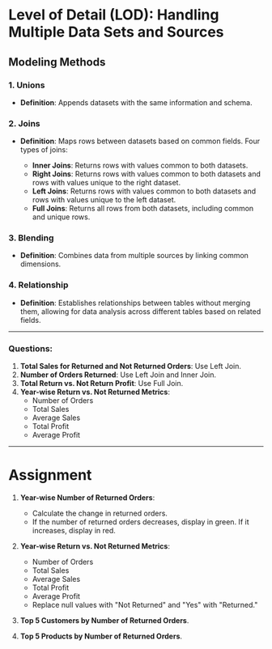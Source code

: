 # Level of Detail (LOD): Handling Multiple Data Sets and Sources

## Modeling Methods

### 1. Unions
- **Definition**: Appends datasets with the same information and schema.

### 2. Joins
- **Definition**: Maps rows between datasets based on common fields. Four types of joins:

  - **Inner Joins**: Returns rows with values common to both datasets.
  - **Right Joins**: Returns rows with values common to both datasets and rows with values unique to the right dataset.
  - **Left Joins**: Returns rows with values common to both datasets and rows with values unique to the left dataset.
  - **Full Joins**: Returns all rows from both datasets, including common and unique rows.

### 3. Blending
- **Definition**: Combines data from multiple sources by linking common dimensions.

### 4. Relationship
- **Definition**: Establishes relationships between tables without merging them, allowing for data analysis across different tables based on related fields.

---

### Questions:

1. **Total Sales for Returned and Not Returned Orders**: Use Left Join.
2. **Number of Orders Returned**: Use Left Join and Inner Join.
3. **Total Return vs. Not Return Profit**: Use Full Join.
4. **Year-wise Return vs. Not Returned Metrics**:
   - Number of Orders
   - Total Sales
   - Average Sales
   - Total Profit
   - Average Profit

---

# Assignment

1. **Year-wise Number of Returned Orders**:
   - Calculate the change in returned orders.
   - If the number of returned orders decreases, display in green. If it increases, display in red.

2. **Year-wise Return vs. Not Returned Metrics**:
   - Number of Orders
   - Total Sales
   - Average Sales
   - Total Profit
   - Average Profit
   - Replace null values with "Not Returned" and "Yes" with "Returned."

3. **Top 5 Customers by Number of Returned Orders**.

4. **Top 5 Products by Number of Returned Orders**.
